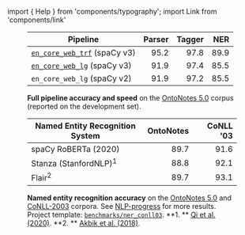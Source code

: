 import { Help } from 'components/typography'; import Link from 'components/link'

<figure>

| Pipeline                                                   | Parser | Tagger |  NER |
| ---------------------------------------------------------- | -----: | -----: | ---: |
| [`en_core_web_trf`](/models/en#en_core_web_trf) (spaCy v3) |   95.2 |   97.8 | 89.9 |
| [`en_core_web_lg`](/models/en#en_core_web_lg) (spaCy v3)   |   91.9 |   97.4 | 85.5 |
| `en_core_web_lg` (spaCy v2)                                |   91.9 |   97.2 | 85.5 |

<figcaption class="caption">

<!-- TODO: speed (or update caption below) -->

**Full pipeline accuracy and speed** on the
[OntoNotes 5.0](https://catalog.ldc.upenn.edu/LDC2013T19) corpus (reported on
the development set).

</figcaption>

</figure>

<figure>

| Named Entity Recognition System  | OntoNotes | CoNLL '03 |
| -------------------------------- | --------: | --------: |
| spaCy RoBERTa (2020)             |      89.7 |      91.6 |
| Stanza (StanfordNLP)<sup>1</sup> |      88.8 |      92.1 |
| Flair<sup>2</sup>                |      89.7 |      93.1 |

<figcaption class="caption">

**Named entity recognition accuracy** on the
[OntoNotes 5.0](https://catalog.ldc.upenn.edu/LDC2013T19) and
[CoNLL-2003](https://www.aclweb.org/anthology/W03-0419.pdf) corpora. See
[NLP-progress](http://nlpprogress.com/english/named_entity_recognition.html) for
more results. Project template:
[`benchmarks/ner_conll03`](%%GITHUB_PROJECTS/benchmarks/ner_conll03). **1. **
[Qi et al. (2020)](https://arxiv.org/pdf/2003.07082.pdf). **2. **
[Akbik et al. (2018)](https://www.aclweb.org/anthology/C18-1139/).

</figcaption>

</figure>
